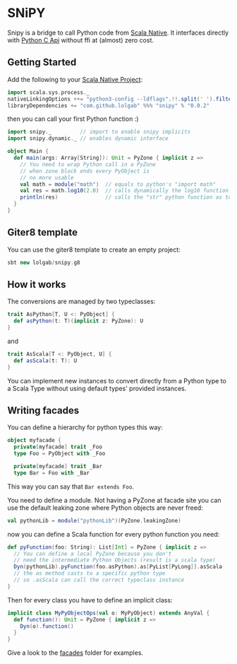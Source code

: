 # SNiPY
Snipy is a bridge to call Python code from [Scala Native](https://scala-native.org).
It interfaces directly with [Python C Api](https://docs.python.org/3.7/c-api/index.html) without ffi at (almost) zero cost.

## Getting Started

Add the following to your [Scala Native Project](https://scala-native.readthedocs.io/en/v0.3.8/user/sbt.html):

```scala
import scala.sys.process._
nativeLinkingOptions ++= "python3-config --ldflags".!!.split(' ').filter(_.nonEmpty).map(_.trim).toSeq
libraryDependencies += "com.github.lolgab" %%% "snipy" % "0.0.2"
```

then you can call your first Python function :)

```scala
import snipy._         // import to enable snipy implicits
import snipy.dynamic._ // enables dynamic interface

object Main {
  def main(args: Array[String]): Unit = PyZone { implicit z =>
    // You need to wrap Python call in a PyZone
    // when zone block ends every PyObject is
    // no more usable
    val math = module("math")  // equals to python's "import math"
    val res = math.log10(2.0)  // calls dynamically the log10 function passing a Double converted to PyObject
    println(res)               // calls the "str" python function as toString.
  }
}
```

## Giter8 template
You can use the giter8 template to create an empty project:
```scala
sbt new lolgab/snipy.g8
```

## How it works
The conversions are managed by two typeclasses:
```scala
trait AsPython[T, U <: PyObject] {
  def asPython(t: T)(implicit z: PyZone): U
}
```
and
```scala
trait AsScala[T <: PyObject, U] {
  def asScala(t: T): U
}
```
You can implement new instances to convert directly from a Python type to a Scala Type without using default types' provided instances.

## Writing facades
You can define a hierarchy for python types this way:
```scala
object myfacade {
  private[myfacade] trait _Foo
  type Foo = PyObject with _Foo

  private[myfacade] trait _Bar
  type Bar = Foo with _Bar
```
This way you can say that `Bar extends Foo`.

You need to define a module. Not having a PyZone at facade site you can use the default leaking zone where Python objects are never freed:
```scala
val pythonLib = module("pythonLib")(PyZone.leakingZone)
```
now you can define a Scala function for every python function you need:
```scala
def pyFunction(foo: String): List[Int] = PyZone { implicit z =>  
  // You can define a local PyZone because you don't
  // need the intermediate Python Objects (result is a scala type)
  Dyn(pythonLib).pyFunction(foo.asPython).as[PyList[PyLong]].asScala
  // the as method casts to a specific python type 
  // so .asScala can call the correct typeclass instance
}
```

Then for every class you have to define an implicit class:
```scala
implicit class MyPyObjectOps(val o: MyPyObject) extends AnyVal {
  def function(): Unit = PyZone { implicit z =>
    Dyn(o).function()
  }
}
```

Give a look to the [facades](https://github.com/lolgab/snipy/tree/master/examples/src/main/scala/facades) folder for examples.
